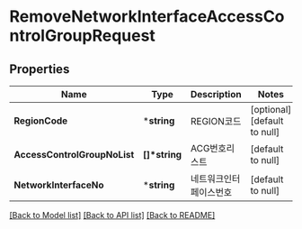 # RemoveNetworkInterfaceAccessControlGroupRequest

## Properties
Name | Type | Description | Notes
------------ | ------------- | ------------- | -------------
**RegionCode** | ***string** | REGION코드 | [optional] [default to null]
**AccessControlGroupNoList** | **[]\*string** | ACG번호리스트 | [default to null]
**NetworkInterfaceNo** | ***string** | 네트워크인터페이스번호 | [default to null]

[[Back to Model list]](../README.md#documentation-for-models) [[Back to API list]](../README.md#documentation-for-api-endpoints) [[Back to README]](../README.md)


